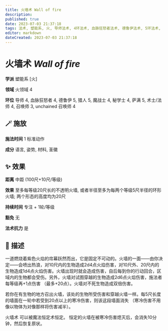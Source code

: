 ```yaml
---
title: 火墙术 Wall of fire
description: 
published: true
date: 2023-07-03 21:37:18
tags: 法术, 塑能系, 火, 导师法术, 4环法术, 血脉狂怒者法术, 德鲁伊法术, 5环法术, 猎人法术, 魔战士法术, 秘学士法术, 萨满法术, 术士/法师法术, 召唤师法术, 3环法术, unchained 召唤师法术, 火领域
editor: markdown
dateCreated: 2023-07-03 21:37:18
---
```


# **火墙术** *Wall of fire*

**学派** 塑能系 \[火\] 

**领域** 火领域 4

**环位** 导师 4, 血脉狂怒者 4, 德鲁伊 5, 猎人 5, 魔战士 4, 秘学士 4, 萨满 5, 术士/法师 4, 召唤师 3, unchained 召唤师 4

## 🪄 施放

**施法时间** 1 标准动作

**成分** 语言, 姿势, 材料, 圣徽

## ✨ 效果  

**距离** 中距 (100尺+10尺/等级) 

**效果** 至多每等级20尺长的不透明火墙, 或者半径至多为每两个等级5尺半径的环形火墙; 两个形态的高度均为20尺 

**持续时间** 专注 + 1轮/等级 

**豁免** 无

**法术抗力** 是

## 📖 描述

一道燃烧着紫色火焰的帘幕跃然而出，它是固定不可动的。火墙的一面——由你决定——会喷出热浪，对10尺内的生物造成2d4点火焰伤害，对10尺外、20尺内的生物造成1d4点火焰伤害。火墙出现时就会造成伤害，自后每到你的行动回合，区域内的生物都会受伤。另外，火墙对试图穿越的生物造成2d6点火焰伤害，施法者每等级再+1点伤害 （最多+20点）。火墙对不死生物造成双倍伤害。

若你在有生物的地方召出火墙，该处的生物所受伤害和穿越火墙一样。每5尺长度的墙面在一轮中若受到20点以上的寒冷伤害，则该这段墙面消失 （寒冷伤害不用像以物体为对像那样将伤害减半）。

 火墙术 可以被魔法恒定术恒定。 恒定的火墙在被寒冷伤害熄灭后，会消失10分钟，然后恢复原状。
    